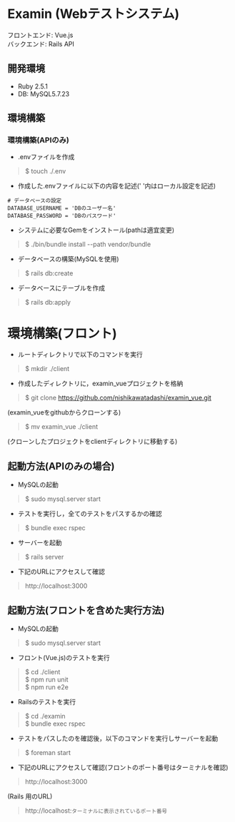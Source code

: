 # Examin (Webテストシステム)

フロントエンド: Vue.js     
バックエンド: Rails API      

## 開発環境

* Ruby 2.5.1
* DB: MySQL5.7.23

## 環境構築

### 環境構築(APIのみ)

* .envファイルを作成

> $ touch ./.env

* 作成した.envファイルに以下の内容を記述(' '内はローカル設定を記述)

```text:.env
# データベースの設定
DATABASE_USERNAME = 'DBのユーザー名'
DATABASE_PASSWORD = 'DBのパスワード'
```

* システムに必要なGemをインストール(pathは適宜変更)

> $ ./bin/bundle install --path vendor/bundle

* データベースの構築(MySQLを使用)

> $ rails db:create

* データベースにテーブルを作成

> $ rails db:apply

# 環境構築(フロント)

* ルートディレクトリで以下のコマンドを実行

> $ mkdir ./client

* 作成したディレクトリに，examin_vueプロジェクトを格納

> $ git clone https://github.com/nishikawatadashi/examin_vue.git

(examin_vueをgithubからクローンする)

> $ mv examin_vue ./client

(クローンしたプロジェクトをclientディレクトリに移動する)

## 起動方法(APIのみの場合)

* MySQLの起動

> $ sudo mysql.server start

* テストを実行し，全てのテストをパスするかの確認

> $ bundle exec rspec

* サーバーを起動

> $ rails server

* 下記のURLにアクセスして確認

> http://localhost:3000

## 起動方法(フロントを含めた実行方法)

* MySQLの起動

> $ sudo mysql.server start

* フロント(Vue.js)のテストを実行

> $ cd ./client     
> $ npm run unit        
> $ npm run e2e

* Railsのテストを実行

> $ cd ./examin     
> $ bundle exec rspec

* テストをパスしたのを確認後，以下のコマンドを実行しサーバーを起動

> $ foreman start

* 下記のURLにアクセスして確認(フロントのポート番号はターミナルを確認)

> http://localhost:3000

(Rails 用のURL)

> http://localhost:`ターミナルに表示されているポート番号`


